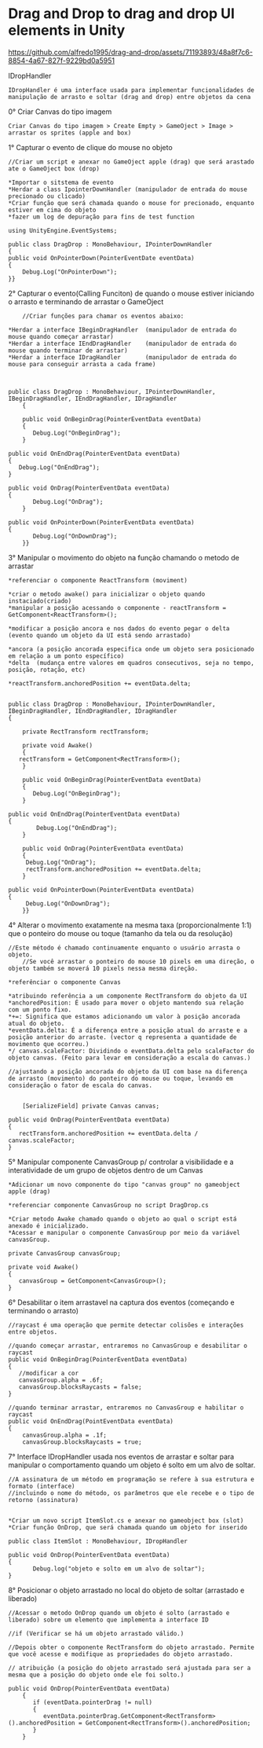 # Drag and Drop to drag and drop UI elements in Unity 



https://github.com/alfredo1995/drag-and-drop/assets/71193893/48a8f7c6-8854-4a67-827f-9229bd0a5951




IDropHandler

    IDropHandler é uma interface usada para implementar funcionalidades de manipulação de arrasto e soltar (drag and drop) entre objetos da cena

0° Criar Canvas do tipo imagem 
 
    Criar Canvas do tipo imagem > Create Empty > GameOject > Image > arrastar os sprites (apple and box)


1° Capturar o evento de clique do mouse no objeto 

	//Criar um script e anexar no GameOject apple (drag) que será arastado ate o GameOject box (drop)

	*Importar o sitstema de evento 
	*Herdar a class IpointerDownHandler (manipulador de entrada do mouse precionado ou clicado)
	*Criar função que será chamada quando o mouse for precionado, enquanto estiver em cima do objeto
	*fazer um log de depuração para fins de test function

	using UnityEngine.EventSystems;

	public class DragDrop : MonoBehaviour, IPointerDownHandler 
	{
	public void OnPointerDown(PointerEventDate eventData)
	{
		Debug.Log("OnPointerDown");
	}}


2° Capturar o evento(Calling Funciton) de quando o mouse estiver iniciando o arrasto e terminando de arrastar o GameOject 


        //Criar funções para chamar os eventos abaixo:
	
	*Herdar a interface IBeginDragHandler  (manipulador de entrada do mouse quando começar arrastar)
	*Herdar a interface IEndDragHandler    (manipulador de entrada do mouse quando terminar de arrastar)
	*Herdar a interface IDragHandler       (manipulador de entrada do mouse para conseguir arrasta a cada frame)



	public class DragDrop : MonoBehaviour, IPointerDownHandler, IBeginDragHandler, IEndDragHandler, IDragHandler
        {
      
        public void OnBeginDrag(PointerEventData eventData)
        {
     	   Debug.Log("OnBeginDrag");
        }

   	public void OnEndDrag(PointerEventData eventData)
   	{
  	   Debug.Log("OnEndDrag");
  	}	

   	public void OnDrag(PointerEventData eventData)
   	{
           Debug.Log("OnDrag");
        }

   	public void OnPointerDown(PointerEventData eventData)
  	{
           Debug.Log("OnDownDrag");
        }}



3° Manipular o movimento do objeto na função chamando o metodo de arrastar

	*referenciar o componente ReactTransform (moviment) 

	*criar o metodo awake() para inicializar o objeto quando instaciado(criado)
	*manipular a posição acessando o componente - reactTransform = GetComponent<ReactTransform>();

	*modificar a posição ancora e nos dados do evento pegar o delta (evento quando um objeto da UI está sendo arrastado)

	*ancora (a posição ancorada especifica onde um objeto sera posicionado em relação a um ponto específico)
	*delta  (mudança entre valores em quadros consecutivos, seja no tempo, posição, rotação, etc)

	*reactTransform.anchoredPosition += eventData.delta;
	

	public class DragDrop : MonoBehaviour, IPointerDownHandler, IBeginDragHandler, IEndDragHandler, IDragHandler
	{
         
        private RectTransform rectTransform;

        private void Awake()
        {
	   rectTransform = GetComponent<RectTransform>();
        }

        public void OnBeginDrag(PointerEventData eventData)
        {
           Debug.Log("OnBeginDrag");
        }

   	public void OnEndDrag(PointerEventData eventData)
  	{
            Debug.Log("OnEndDrag");
        }

        public void OnDrag(PointerEventData eventData)
        {
   	     Debug.Log("OnDrag");
	     rectTransform.anchoredPosition += eventData.delta;
        }

 	public void OnPointerDown(PointerEventData eventData)
   	{
   	     Debug.Log("OnDownDrag");
        }}
	

4° Alterar o movimento exatamente na mesma taxa (proporcionalmente 1:1) que o ponteiro do mouse ou toque  (tamanho da tela ou da resolução)

	//Este método é chamado continuamente enquanto o usuário arrasta o objeto.
        //Se você arrastar o ponteiro do mouse 10 pixels em uma direção, o objeto também se moverá 10 pixels nessa mesma direção.
	
	*referênciar o componente Canvas 	

	*atribuindo referência a um componente RectTransform do objeto da UI
	*anchoredPosition: É usado para mover o objeto mantendo sua relação com um ponto fixo.
	*+=: Significa que estamos adicionando um valor à posição ancorada atual do objeto.
	*eventData.delta: É a diferença entre a posição atual do arraste e a posição anterior do arraste. (vector q representa a quantidade de movimento que ocorreu.)
	*/ canvas.scaleFactor: Dividindo o eventData.delta pelo scaleFactor do objeto canvas. (Feito para levar em consideração a escala do canvas.)

	//ajustando a posição ancorada do objeto da UI com base na diferença de arrasto (movimento) do ponteiro do mouse ou toque, levando em consideração o fator de escala do canvas. 


        [SerializeField] private Canvas canvas;

	public void OnDrag(PointerEventData eventData)
	{
 	   rectTransform.anchoredPosition += eventData.delta / canvas.scaleFactor;
	}


5° Manipular componente CanvasGroup p/ controlar a visibilidade e a interatividade de um grupo de objetos dentro de um Canvas

	*Adicionar um novo componente do tipo "canvas group" no gameobject apple (drag)

	*referenciar componente CanvasGroup no script DragDrop.cs

	*Criar metodo Awake chamado quando o objeto ao qual o script está anexado é inicializado.
	*Acessar e manipular o componente CanvasGroup por meio da variável canvasGroup.

	private CanvasGroup canvasGroup;

	private void Awake()
	{
	   canvasGroup = GetComponent<CanvasGroup>();
	}


6° Desabilitar o item arrastavel na captura dos eventos (começando e terminando o arrasto)

	//raycast é uma operação que permite detectar colisões e interações entre objetos.

 	//quando começar arrastar, entraremos no CanvasGroup e desabilitar o raycast	
	public void OnBeginDrag(PointerEventData eventData)
	{
	   //modificar a cor
	   canvasGroup.alpha = .6f;
	   canvasGroup.blocksRaycasts = false;
	}
	
	//quando terminar arrastar, entraremos no CanvasGroup e habilitar o raycast 
	public void OnEndDrag(PointEventData eventData)
	{
	    canvasGroup.alpha = .1f;
	    canvasGroup.blocksRaycasts = true;


7° Interface IDropHandler usada nos eventos de arrastar e soltar para manipular o comportamento quando um objeto é solto em um alvo de soltar.


	//A assinatura de um método em programação se refere à sua estrutura e formato (interface) 
	//incluindo o nome do método, os parâmetros que ele recebe e o tipo de retorno (assinatura)

	
	*Criar um novo script ItemSlot.cs e anexar no gameobject box (slot) 	
	*Criar função OnDrop, que será chamada quando um objeto for inserido

	public class ItemSlot : MonoBehaviour, IDropHandler

	public void OnDrop(PointerEventData eventData)
	{
           Debug.log("objeto e solto em um alvo de soltar");
	}


8° Posicionar o objeto arrastado no local do objeto de soltar (arrastado e liberado)

	
	//Acessar o metodo OnDrop quando um objeto é solto (arrastado e liberado) sobre um elemento que implementa a interface ID

	//if (Verificar se há um objeto arrastado válido.)

	//Depois obter o componente RectTransform do objeto arrastado. Permite que você acesse e modifique as propriedades do objeto arrastado.

	// atribuição (a posição do objeto arrastado será ajustada para ser a mesma que a posição do objeto onde ele foi solto.)

	public void OnDrop(PointerEventData eventData) 
        {
           if (eventData.pointerDrag != null)
           {
              eventData.pointerDrag.GetComponent<RectTransform>().anchoredPosition = GetComponent<RectTransform>().anchoredPosition;
           }
        }

 
 
 
